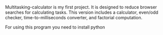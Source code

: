 Multitasking-calculator is my first project. It is designed to reduce browser searches for calculating tasks. This version includes a calculator, even/odd checker, time-to-milliseconds converter, and factorial computation.

For using this program you need to install python
